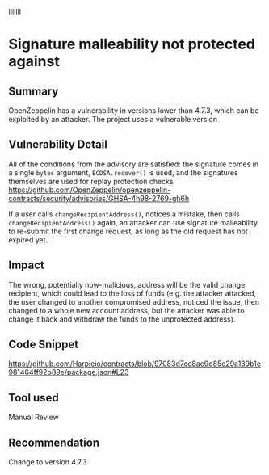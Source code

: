 IllIllI
# Signature malleability not protected against

## Summary
OpenZeppelin has a vulnerability in versions lower than 4.7.3, which can be exploited by an attacker. The project uses a vulnerable version

## Vulnerability Detail
All of the conditions from the advisory are satisfied: the signature comes in a single `bytes` argument, `ECDSA.recover()` is used, and the signatures themselves are used for replay protection checks
https://github.com/OpenZeppelin/openzeppelin-contracts/security/advisories/GHSA-4h98-2769-gh6h

If a user calls `changeRecipientAddress()`, notices a mistake, then calls `changeRecipientAddress()` again, an attacker can use signature malleability to re-submit the first change request, as long as the old request has not expired yet.

## Impact
The wrong, potentially now-malicious, address will be the valid change recipient, which could lead to the loss of funds (e.g. the attacker attacked, the user changed to another compromised address, noticed the issue, then changed to a whole new account address, but the attacker was able to change it back and withdraw the funds to the unprotected address).

## Code Snippet
https://github.com/Harpieio/contracts/blob/97083d7ce8ae9d85e29a139b1e981464ff92b89e/package.json#L23

## Tool used

Manual Review

## Recommendation
Change to version 4.7.3
